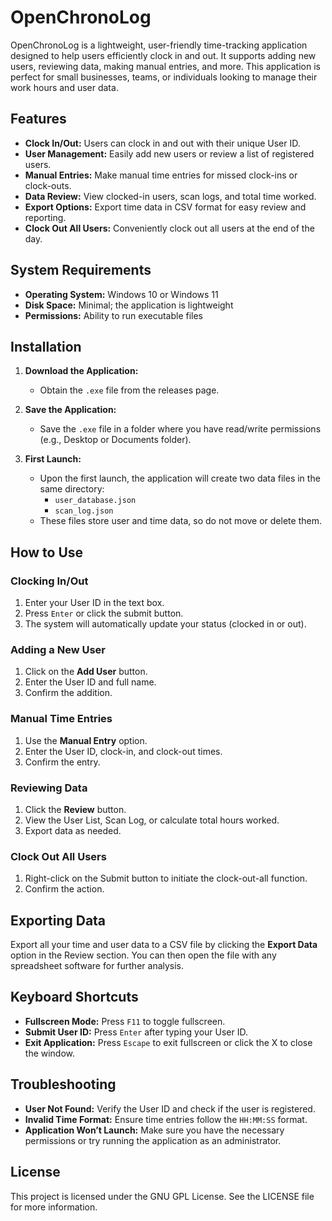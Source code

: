 # OpenChronoLog

OpenChronoLog is a lightweight, user-friendly time-tracking application designed to help users efficiently clock in and out. It supports adding new users, reviewing data, making manual entries, and more. This application is perfect for small businesses, teams, or individuals looking to manage their work hours and user data.

## Features

- **Clock In/Out:** Users can clock in and out with their unique User ID.
- **User Management:** Easily add new users or review a list of registered users.
- **Manual Entries:** Make manual time entries for missed clock-ins or clock-outs.
- **Data Review:** View clocked-in users, scan logs, and total time worked.
- **Export Options:** Export time data in CSV format for easy review and reporting.
- **Clock Out All Users:** Conveniently clock out all users at the end of the day.

## System Requirements

- **Operating System:** Windows 10 or Windows 11
- **Disk Space:** Minimal; the application is lightweight
- **Permissions:** Ability to run executable files

## Installation

1. **Download the Application:**
   - Obtain the `.exe` file from the releases page.
   
2. **Save the Application:**
   - Save the `.exe` file in a folder where you have read/write permissions (e.g., Desktop or Documents folder).

3. **First Launch:**
   - Upon the first launch, the application will create two data files in the same directory:
     - `user_database.json`
     - `scan_log.json`
   - These files store user and time data, so do not move or delete them.

## How to Use

### Clocking In/Out
1. Enter your User ID in the text box.
2. Press `Enter` or click the submit button.
3. The system will automatically update your status (clocked in or out).

### Adding a New User
1. Click on the **Add User** button.
2. Enter the User ID and full name.
3. Confirm the addition.

### Manual Time Entries
1. Use the **Manual Entry** option.
2. Enter the User ID, clock-in, and clock-out times.
3. Confirm the entry.

### Reviewing Data
1. Click the **Review** button.
2. View the User List, Scan Log, or calculate total hours worked.
3. Export data as needed.

### Clock Out All Users
1. Right-click on the Submit button to initiate the clock-out-all function.
2. Confirm the action.

## Exporting Data
Export all your time and user data to a CSV file by clicking the **Export Data** option in the Review section. You can then open the file with any spreadsheet software for further analysis.

## Keyboard Shortcuts

- **Fullscreen Mode:** Press `F11` to toggle fullscreen.
- **Submit User ID:** Press `Enter` after typing your User ID.
- **Exit Application:** Press `Escape` to exit fullscreen or click the X to close the window.

## Troubleshooting

- **User Not Found:** Verify the User ID and check if the user is registered.
- **Invalid Time Format:** Ensure time entries follow the `HH:MM:SS` format.
- **Application Won’t Launch:** Make sure you have the necessary permissions or try running the application as an administrator.

## License

This project is licensed under the GNU GPL License. See the LICENSE file for more information.
